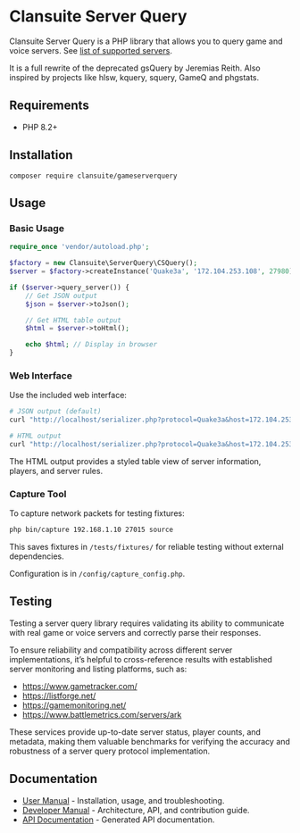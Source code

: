 # Clansuite Server Query

Clansuite Server Query is a PHP library that allows you to query
game and voice servers. See [list of supported servers](SUPPORTED_SERVERS.md).

It is a full rewrite of the deprecated gsQuery by Jeremias Reith.
Also inspired by projects like hlsw, kquery, squery, GameQ and phgstats.

## Requirements

- PHP 8.2+

## Installation

`composer require clansuite/gameserverquery`

## Usage

### Basic Usage

```php
require_once 'vendor/autoload.php';

$factory = new Clansuite\ServerQuery\CSQuery();
$server = $factory->createInstance('Quake3a', '172.104.253.108', 27980);

if ($server->query_server()) {
    // Get JSON output
    $json = $server->toJson();

    // Get HTML table output
    $html = $server->toHtml();

    echo $html; // Display in browser
}
```

### Web Interface

Use the included web interface:

```bash
# JSON output (default)
curl "http://localhost/serializer.php?protocol=Quake3a&host=172.104.253.108&queryport=27980"

# HTML output
curl "http://localhost/serializer.php?protocol=Quake3a&host=172.104.253.108&queryport=27980&format=html"
```

The HTML output provides a styled table view of server information, players, and server rules.

### Capture Tool

To capture network packets for testing fixtures:

```bash
php bin/capture 192.168.1.10 27015 source
```

This saves fixtures in `/tests/fixtures/` for reliable testing without external dependencies.

Configuration is in `/config/capture_config.php`.

## Testing

Testing a server query library requires validating its ability to communicate
with real game or voice servers and correctly parse their responses.

To ensure reliability and compatibility across different server implementations,
it’s helpful to cross-reference results with established server monitoring
and listing platforms, such as:

- https://www.gametracker.com/
- https://listforge.net/
- https://gamemonitoring.net/
- https://www.battlemetrics.com/servers/ark

These services provide up-to-date server status, player counts, and metadata,
making them valuable benchmarks for verifying the accuracy and robustness
of a server query protocol implementation.

## Documentation

- [User Manual](docs/user-manual/) - Installation, usage, and troubleshooting.
- [Developer Manual](docs/developer-manual/) - Architecture, API, and contribution guide.
- [API Documentation](https://api.clansuite.com) - Generated API documentation.
